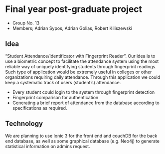 # Final year post-graduate project
 - Group No. 13 
 - Members; Adrian Sypos, Adrian Golias, Robert Kiliszewski

## Idea
“Student Attendance/Identificator with Fingerprint Reader”. 
Our idea is to use a biometric concept to facilitate the attendance system using the most reliable way of uniquely identifying students through fingerprint readings. Such type of application would be extremely useful in colleges or other organizations requiring daily attendance. Through this application we could keep a systematic track of users (student’s) attendance. 

* Every student could login to the system through fingerprint detection
* Fingerprint comparison for authentication
* Generating a brief report of attendance from the database according to specifications as required.


## Technology
We are planning to use Ionic 3 for the front end and couchDB for the back end database, as well as some graphical database (e.g. Neo4j) to generate statistical information on admins request.
